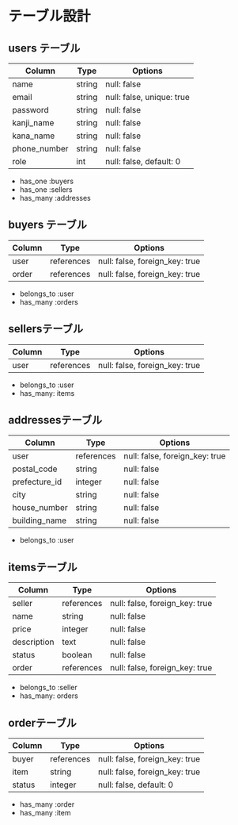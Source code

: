 # テーブル設計


## users テーブル

|   Column     |  Type  |   Options   |
| ------------ | ------ | ----------- |
| name         | string | null: false |
| email        | string | null: false, unique: true |
| password     | string | null: false |
| kanji_name   | string | null: false |
| kana_name    | string | null: false |
| phone_number | string | null: false |
| role         | int    | null: false, default: 0 |

- has_one :buyers
- has_one :sellers
- has_many :addresses

## buyers テーブル

|   Column     |  Type      |   Options                      |
| ------------ | ---------- | ------------------------------ |
| user         | references | null: false, foreign_key: true |
| order        | references | null: false, foreign_key: true |

- belongs_to :user
- has_many   :orders

## sellersテーブル

|   Column     |  Type      |   Options                      |
| ------------ | ---------- | ------------------------------ |
| user         | references | null: false, foreign_key: true |

- belongs_to :user
- has_many: items


## addressesテーブル

|   Column      |  Type      |   Options                      |
| ------------- | ---------- | ------------------------------ |
| user          | references | null: false, foreign_key: true  |
| postal_code   | string     | null: false |
| prefecture_id | integer    | null: false |
| city          | string     | null: false |
| house_number  | string     | null: false |
| building_name | string     | null: false |

- belongs_to :user

## itemsテーブル

|   Column      |  Type      |   Options                      |
| ------------- | ---------- | ------------------------------ |
| seller        | references | null: false, foreign_key: true |
| name          | string     | null: false |
| price         | integer    | null: false |
| description   | text       | null: false |
| status        | boolean    | null: false |
| order         | references | null: false, foreign_key: true |

- belongs_to :seller
- has_many: orders




## orderテーブル

|   Column      |  Type      |   Options                      |
| ------------- | ---------- | ------------------------------ |
| buyer         | references | null: false, foreign_key: true |
| item          | string     | null: false, foreign_key: true |
| status        | integer    | null: false, default: 0 |

- has_many :order
- has_many :item